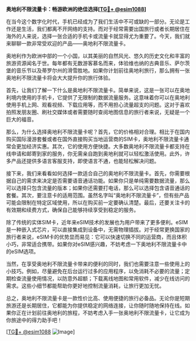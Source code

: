 **奥地利不限流量卡：畅游欧洲的绝佳选择[[TG💪+ @esim1088](https://t.me/s/esim1088)]**

在当今这个数字化时代，手机已经成为了我们生活中不可或缺的一部分。无论是工作还是生活，我们都离不开网络的支持。而对于经常需要出国旅行或者长期居住在海外的人来说，选择一张合适的手机卡或流量卡就显得尤为重要了。今天，我们就来聊聊一款非常受欢迎的产品——奥地利不限流量卡。

奥地利作为欧洲中部的一个小国，以其美丽的自然风光、悠久的历史文化和丰富的旅游资源闻名于世。每年都有无数游客慕名而来，体验维也纳的古典音乐、萨尔茨堡的音乐节以及蒂罗尔州的滑雪胜地。如果你计划前往奥地利旅行，那么拥有一张奥地利不限流量卡将会大大提升你的旅行体验。

首先，让我们了解一下什么是奥地利不限流量卡。简单来说，这是一张可以在奥地利境内使用的手机卡，它提供了无限制的数据流量服务。这意味着你可以在奥地利使用手机上网、观看视频、下载应用等，而不用担心流量超支的问题。这对于喜欢拍照发朋友圈、刷社交媒体或者需要随时查阅地图信息的旅行者来说，无疑是一个巨大的福音。

那么，为什么选择奥地利不限流量卡呢？首先，它的价格相对合理。相比于在国内购买国际漫游套餐或者在国外直接购买当地运营商的SIM卡，奥地利不限流量卡通常会更加经济实惠。其次，它的使用方便快捷。大多数奥地利不限流量卡都支持在线申请和邮寄到家的服务，你无需亲自跑到奥地利就可以轻松激活使用。此外，许多产品还提供多语言客服支持，即使语言不通，也能轻松解决问题。

接下来，我们来看看如何选择一款适合自己的奥地利不限流量卡。首先，你需要根据自己的需求来决定是否需要语音通话功能。如果你只是单纯需要数据流量，那么可以选择只包含流量的版本；如果你还需要打电话，那么可以选择包含语音通话的套餐。其次，要注意卡的适用范围。虽然名字叫“奥地利不限流量卡”，但有些产品可能会限制在特定区域使用，所以在购买前一定要确认清楚。最后，还要关注卡的有效期和续费方式，确保自己能够持续享受到稳定的服务。

除了传统的实体SIM卡，近年来eSIM技术的发展也为用户带来了更多便利。eSIM是一种嵌入式芯片，可以直接集成到设备中，无需物理插拔。对于经常更换国家的旅行者来说，eSIM卡的优势显而易见：它可以快速切换不同的运营商，而且体积小巧，非常适合携带。如果你对eSIM感兴趣，不妨考虑一下奥地利不限流量卡中的eSIM选项。

当然，在享受奥地利不限流量卡带来的便利的同时，我们也需要注意一些使用上的小技巧。例如，尽量避免在后台运行过多的应用程序，以免消耗不必要的流量；定期检查流量使用情况，以防意外超额；下载离线地图和常用软件，减少在线访问的需求。这些小细节都能帮助你更好地控制流量消耗，让旅行更加无忧。

总之，奥地利不限流量卡是一款性价比高、使用便捷的旅行必备品。无论你是短期旅游还是长期居住，它都能为你提供稳定的网络连接，让你随时随地保持在线。如果你正在计划前往奥地利的旅程，不妨考虑入手一张奥地利不限流量卡，让它成为你旅途中的得力助手吧！

[[TG💪+ @esim1088](https://t.me/s/esim1088) ![Image](https://i.postimg.cc/4NQfJmqS/Snipaste-2025-05-13-00-14-12.png)]